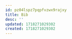 ```yaml
---
id: pz04lspz7pqpfvzwx9rajxy
title: Bib
desc: ''
updated: 1718271029302
created: 1718271029302
---
```

